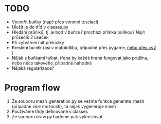 # TODO
- Vytvořit buňky (napč přes voronoi teselací)
- Uložit je do tříd v classes.py
- Hledání průniků, tj. je bod v buňce? prochází přímka buňkou? Najít průsečík 2 úseček
- Při vytváření mít překážky
- Kreslení buněk (asi v matplotlibu, případně přes pygame, [nebo přes cv2 ](https://stackoverflow.com/questions/60587273/drawing-a-line-on-an-image-using-mouse-clicks-with-python-opencv-library))
- Nějak s buňkami hýbat, třeba by každá hrana fungovat jako pružina, nebo něco takového, případně náhodně
- Nějaká regularizace?


# Program flow
1. Ze souboru mesh_generation.py se vezme funkce generate_mesh (případně více možností), ta nějak vygeneruje mesh
2. Používáme třídy definované v classes
3. Ze souboru draw.py budeme pak vykreslovat